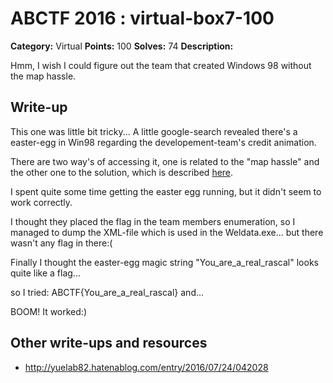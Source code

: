 # ABCTF 2016 : virtual-box7-100

**Category:** Virtual
**Points:** 100
**Solves:** 74
**Description:**

Hmm, I wish I could figure out the team that created Windows 98 without the map hassle.

## Write-up

This one was little bit tricky...
A little google-search revealed there's a easter-egg in Win98 regarding the 
developement-team's credit animation.

There are two way's of accessing it, one is related to the "map hassle" and
the other one to the solution, which is described [here](http://www.eeggs.com/items/484.html). 

I spent quite some time getting the easter egg running, but it didn't seem to work
correctly. 

I thought they placed the flag in the team members enumeration, so I managed to dump the XML-file
which is used in the Weldata.exe...  but there wasn't any flag in there:( 

Finally I thought the easter-egg magic string "You_are_a_real_rascal" looks quite like a flag...
 
so I tried: ABCTF{You_are_a_real_rascal} and... 

BOOM! It worked:)

## Other write-ups and resources

* http://yuelab82.hatenablog.com/entry/2016/07/24/042028
